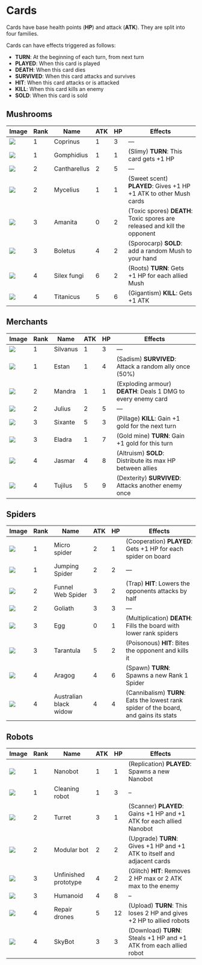 # Cards

Cards have base health points (**HP**) and attack (**ATK**).
They are split into four families.

Cards can have effects triggered as follows:

- **TURN**: At the beginning of each turn, from next turn
- **PLAYED**: When this card is played
- **DEATH**: When this card dies
- **SURVIVED**: When this card attacks and survives
- **HIT**: When this card attacks or is attacked
- **KILL**: When this card kills an enemy
- **SOLD**: When this card is sold

## Mushrooms

Image | Rank | Name | ATK | HP | Effects
------|------|------|-----|----|--------
![](assets/MUSH_1.png) | 1 | Coprinus | 1 | 3 | —
![](assets/MUSH_2.png) | 1 | Gomphidius | 1 | 1 | (Slimy) **TURN**: This card gets +1 HP
![](assets/MUSH_3.png) | 2 | Cantharellus | 2 | 5 | —
![](assets/MUSH_4.png) | 2 | Mycelius | 1 | 1 | (Sweet scent) **PLAYED**: Gives +1 HP +1 ATK to other Mush cards
![](assets/MUSH_5.png) | 3 | Amanita | 0 | 2 | (Toxic spores) **DEATH**: Toxic spores are released and kill the opponent
![](assets/MUSH_6.png) | 3 | Boletus | 4 | 2 | (Sporocarp) **SOLD**: add a random Mush to your hand
![](assets/MUSH_7.png) | 4 | Silex fungi | 6 | 2 | (Roots) **TURN**: Gets +1 HP for each allied Mush
![](assets/MUSH_8.png) | 4 | Titanicus | 5 | 6 | (Gigantism) **KILL**: Gets +1 ATK

## Merchants

Image | Rank | Name | ATK | HP | Effects
------|------|------|-----|----|--------
![](assets/MERCH_1.png) | 1 | Silvanus | 1 | 3 | —
![](assets/MERCH_2.png) | 1 | Estan | 1 | 4 | (Sadism) **SURVIVED**: Attack a random ally once (50%)
![](assets/MERCH_3.png) | 2 | Mandra | 1 | 1 | (Exploding armour) **DEATH**: Deals 1 DMG to every enemy card
![](assets/MERCH_4.png) | 2 | Julius | 2 | 5 |  —
![](assets/MERCH_5.png) | 3 | Sixante | 5 | 3 | (Pillage) **KILL**: Gain +1 gold for the next turn
![](assets/MERCH_6.png) | 3 | Eladra | 1 | 7 | (Gold mine) **TURN**: Gain +1 gold for this turn
![](assets/MERCH_7.png) | 4 | Jasmar | 4 | 8 | (Altruism) **SOLD**: Distribute its max HP between allies
![](assets/MERCH_8.png) | 4 | Tujilus | 5 | 9 | (Dexterity) **SURVIVED**: Attacks another enemy once

## Spiders

Image | Rank | Name | ATK | HP | Effects
------|------|------|-----|----|--------
![](assets/SPID_1.png) | 1 | Micro spider | 2 | 1 | (Cooperation) **PLAYED**: Gets +1 HP for each spider on board
![](assets/SPID_2.png) | 1 | Jumping Spider | 2 | 2 | —
![](assets/SPID_3.png) | 2 | Funnel Web Spider | 3 | 2 | (Trap) **HIT**: Lowers the opponents attacks by half
![](assets/SPID_4.png) | 2 | Goliath | 3 | 3 | —
![](assets/SPID_5.png) | 3 | Egg | 0 | 1 | (Multiplication) **DEATH**: Fills the board with lower rank spiders
![](assets/SPID_6.png) | 3 | Tarantula | 5 | 2 | (Poisonous) **HIT**: Bites the opponent and kills it
![](assets/SPID_7.png) | 4 | Aragog | 4 | 6 | (Spawn) **TURN**: Spawns a new Rank 1 Spider
![](assets/SPID_8.png) | 4 | Australian black widow | 4 | 4 | (Cannibalism) **TURN**: Eats the lowest rank spider of the board, and gains its stats

## Robots

Image | Rank | Name | ATK | HP | Effects
------|------|------|-----|----|--------
![](assets/ROB_1.png) | 1 | Nanobot | 1 | 1 | (Replication) **PLAYED**: Spawns a new Nanobot
![](assets/ROB_2.png) | 1 | Cleaning robot | 1 | 3 | –
![](assets/ROB_3.png) | 2 | Turret | 3 | 1 | (Scanner) **PLAYED**: Gains +1 HP and +1 ATK for each allied Nanobot
![](assets/ROB_4.png) | 2 | Modular bot | 2 | 2 | (Upgrade) **TURN**: Gives +1 HP and +1 ATK to itself and adjacent cards
![](assets/ROB_5.png) | 3 | Unfinished prototype | 4 | 2 | (Glitch) **HIT**: Removes 2 HP max or 2 ATK max to the enemy
![](assets/ROB_6.png) | 3 | Humanoid | 4 | 8 | –
![](assets/ROB_7.png) | 4 | Repair drones | 5 | 12 | (Upload) **TURN**: This loses 2 HP and gives +2 HP to allied robots
![](assets/ROB_8.png) | 4 | SkyBot | 3 | 3 | (Download) **TURN**: Steals +1 HP and +1 ATK from each allied robot